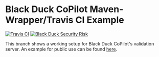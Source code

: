 # Black Duck CoPilot Maven-Wrapper/Travis CI Example

[![Travis CI](https://travis-ci.org/BlackDuckCoPilot/example-mvnw-travis.svg?branch=validation)](https://travis-ci.org/BlackDuckCoPilot/example-mvnw-travis) [![Black Duck Security Risk](https://copilot-valid.blackducksoftware.com/github/repos/BlackDuckCoPilot/example-mvnw-travis/branches/validation/badge-risk.svg)](https://copilot-valid.blackducksoftware.com/github/repos/BlackDuckCoPilot/example-mvnw-travis/branches/validation)

This branch shows a working setup for Black Duck CoPilot's validation server.
An example for public use can be found [here](https://github.com/BlackDuckCoPilot/example-mvnw-travis).
